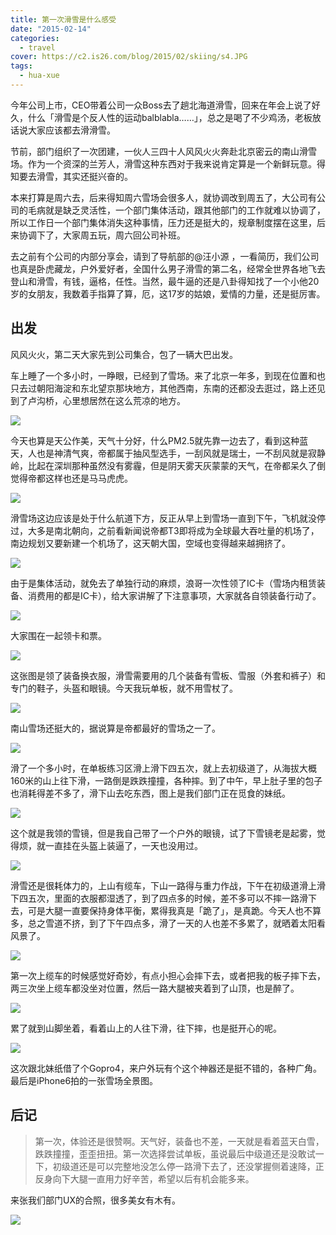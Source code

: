 ```yaml
---
title: 第一次滑雪是什么感受
date: "2015-02-14"
categories:
  - travel
cover: https://c2.is26.com/blog/2015/02/skiing/s4.JPG
tags:
  - hua-xue
---
```


今年公司上市，CEO带着公司一众Boss去了趟北海道滑雪，回来在年会上说了好久，什么「滑雪是个反人性的运动balblabla……」，总之是喝了不少鸡汤，老板放话说大家应该都去滑滑雪。

节前，部门组织了一次团建，一伙人三四十人风风火火奔赴北京密云的南山滑雪场。作为一个资深的兰芳人，滑雪这种东西对于我来说肯定算是一个新鲜玩意。得知要去滑雪，其实还挺兴奋的。

本来打算是周六去，后来得知周六雪场会很多人，就协调改到周五了，大公司有公司的毛病就是缺乏灵活性，一个部门集体活动，跟其他部门的工作就难以协调了，所以工作日一个部门集体消失这种事情，压力还是挺大的，规章制度摆在这里，后来协调下了，大家周五玩，周六回公司补班。

去之前有个公司的内部分享会，请到了导航部的@汪小源 ，一看简历，我们公司也真是卧虎藏龙，户外爱好者，全国什么男子滑雪的第二名，经常全世界各地飞去登山和滑雪，有钱，逼格，任性。当然，最牛逼的还是八卦得知找了一个小他20岁的女朋友，我数着手指算了算，厄，这17岁的姑娘，爱情的力量，还是挺厉害。

## 出发

风风火火，第二天大家先到公司集合，包了一辆大巴出发。

车上睡了一个多小时，一睁眼，已经到了雪场。来了北京一年多，到现在位置和也只去过朝阳海淀和东北望京那块地方，其他西南，东南的还都没去逛过，路上还见到了卢沟桥，心里想居然在这么荒凉的地方。

![](https://c2.is26.com/blog/2015/02/skiing/s1.JPG)

今天也算是天公作美，天气十分好，什么PM2.5就先靠一边去了，看到这种蓝天，人也是神清气爽，帝都属于抽风型选手，一刮风就是瑞士，一不刮风就是寂静岭，比起在深圳那种虽然没有雾霾，但是阴天雾天灰蒙蒙的天气，在帝都呆久了倒觉得帝都这样也还是马马虎虎。

![](https://c2.is26.com/blog/2015/02/skiing/s2.JPG)

滑雪场这边应该是处于什么航道下方，反正从早上到雪场一直到下午，飞机就没停过，大多是南北朝向，之前看新闻说帝都T3即将成为全球最大吞吐量的机场了，南边规划又要新建一个机场了，这天朝大国，空域也变得越来越拥挤了。

![](https://c2.is26.com/blog/2015/02/skiing/s3.JPG)

由于是集体活动，就免去了单独行动的麻烦，浪哥一次性领了IC卡（雪场内租赁装备、消费用的都是IC卡），给大家讲解了下注意事项，大家就各自领装备行动了。

![](https://c2.is26.com/blog/2015/02/skiing/s22.JPG)

大家围在一起领卡和票。

![](https://c2.is26.com/blog/2015/02/skiing/s21.JPG)

这张图是领了装备换衣服，滑雪需要用的几个装备有雪板、雪服（外套和裤子）和专门的鞋子，头盔和眼镜。今天我玩单板，就不用雪杖了。

![](https://c2.is26.com/blog/2015/02/skiing/s7.JPG)

南山雪场还挺大的，据说算是帝都最好的雪场之一了。

![](https://c2.is26.com/blog/2015/02/skiing/s5.JPG)

滑了一个多小时，在单板练习区滑上滑下四五次，就上去初级道了，从海拔大概160米的山上往下滑，一路倒是跌跌撞撞，各种摔。到了中午，早上肚子里的包子也消耗得差不多了，滑下山去吃东西，图上是我们部门正在觅食的妹纸。

![](https://c2.is26.com/blog/2015/02/skiing/s4.JPG)

这个就是我领的雪镜，但是我自己带了一个户外的眼镜，试了下雪镜老是起雾，觉得烦，就一直挂在头盔上装逼了，一天也没用过。

![](https://c2.is26.com/blog/2015/02/skiing/s8.JPG)

滑雪还是很耗体力的，上山有缆车，下山一路得与重力作战，下午在初级道滑上滑下四五次，里面的衣服都湿透了，到了四点多的时候，差不多可以不摔一路滑下去，可是大腿一直要保持身体平衡，累得我真是「跪了」，是真跪。今天人也不算多，总之雪道不挤，到了下午四点多，滑了一天的人也差不多累了，就晒着太阳看风景了。

![](https://c2.is26.com/blog/2015/02/skiing/sa3.jpg)

第一次上缆车的时候感觉好奇妙，有点小担心会摔下去，或者把我的板子摔下去，两三次坐上缆车都没坐对位置，然后一路大腿被夹着到了山顶，也是醉了。

![](https://c2.is26.com/blog/2015/02/skiing/sa2.jpg)

累了就到山脚坐着，看着山上的人往下滑，往下摔，也是挺开心的呢。

![](https://c2.is26.com/blog/2015/02/skiing/sa4.jpg)

这次跟北妹纸借了个Gopro4，来户外玩有个这个神器还是挺不错的，各种广角。最后是iPhone6拍的一张雪场全景图。

## 后记

> 第一次，体验还是很赞啊。天气好，装备也不差，一天就是看着蓝天白雪，跌跌撞撞，歪歪扭扭。第一次选择尝试单板，虽说最后中级道还是没敢试一下，初级道还是可以完整地没怎么停一路滑下去了，还没掌握侧着速降，正反身向下大腿一直用力好辛苦，希望以后有机会能多来。

来张我们部门UX的合照，很多美女有木有。

![](https://c2.is26.com/blog/2015/02/skiing/s0.JPG)
